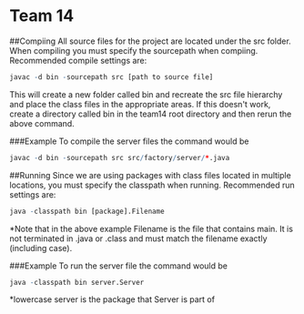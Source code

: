 Team 14
======
##Compiing
All source files for the project are located under the src folder. When compiling you must specify the sourcepath when compiing. Recommended compile settings are:
```r
javac -d bin -sourcepath src [path to source file]
```

This will create a new folder called bin and recreate the src file hierarchy and place the class files in the appropriate areas. If this doesn't work, create a directory called bin in the team14 root directory and then rerun the above command.

###Example
To compile the server files the command would be
```r
javac -d bin -sourcepath src src/factory/server/*.java
```

##Running
Since we are using packages with class files located in multiple locations, you must specify the classpath when running. Recommended run settings are:
```r
java -classpath bin [package].Filename
```

*Note that in the above example Filename is the file that contains main. It is not terminated in .java or .class and must match the filename exactly (including case).

###Example
To run the server file the command would be
```r
java -classpath bin server.Server
```
*lowercase server is the package that Server is part of